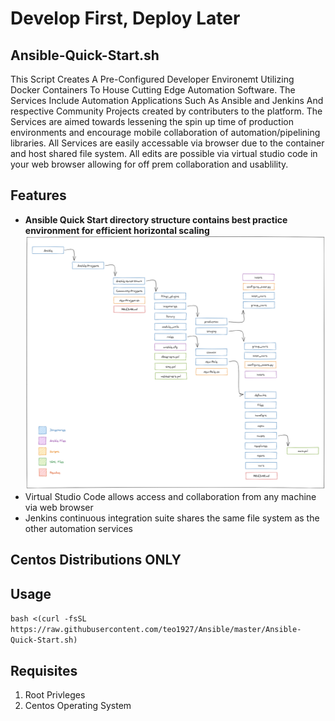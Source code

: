 # Develop First, Deploy Later
## Ansible-Quick-Start.sh
This Script Creates A Pre-Configured Developer Environemt Utilizing Docker Containers To House Cutting Edge Automation Software. The Services Include Automation Applications Such As Ansible and Jenkins And respective Community Projects created by contributers to the platform. The Services are aimed towards lessening the spin up time of production environments and encourage mobile collaboration of automation/pipelining libraries. All Services are easily accessable via browser due to the container and host shared file system. All edits are possible via virtual studio code in your web browser allowing for off prem collaboration and usablility.

## Features
- **Ansible Quick Start directory structure contains best practice environment for efficient horizontal scaling**
![](images/Directory-Structure.png)
- Virtual Studio Code allows access and collaboration from any machine via web browser
- Jenkins continuous integration suite shares the same file system as the other automation services

## Centos Distributions ONLY

## Usage
`bash <(curl -fsSL https://raw.githubusercontent.com/teo1927/Ansible/master/Ansible-Quick-Start.sh)`

## Requisites
1. Root Privleges
2. Centos Operating System
